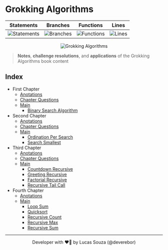 # Grokking Algorithms

<div align='center'>

| Statements                  | Branches                | Functions                 | Lines             |
| --------------------------- | ----------------------- | ------------------------- | ----------------- |
| ![Statements](https://img.shields.io/badge/statements-100%25-brightgreen.svg?style=flat) | ![Branches](https://img.shields.io/badge/branches-100%25-brightgreen.svg?style=flat) | ![Functions](https://img.shields.io/badge/functions-100%25-brightgreen.svg?style=flat) | ![Lines](https://img.shields.io/badge/lines-100%25-brightgreen.svg?style=flat) |

![Grokking Algorithms](https://external-content.duckduckgo.com/iu/?u=https%3A%2F%2Fm.media-amazon.com%2Fimages%2FS%2Faplus-media%2Fvc%2Fb246f931-8a81-407e-84b1-cf14d4680b64.png&f=1&nofb=1)

</div>

> **Notes**, **challenge resolutions**, and **applications** of the Grokking Algorithms book content

## Index

- First Chapter
  - [Anotations](src/first-chapter/notes/)
  - [Chapter Questions](src/first-chapter/chapter-questions/)
  - [Main](src/first-chapter/main.ts)
    - [Binary Search Algorithm](src/first-chapter/binary-search.ts)
- Second Chapter
  - [Anotations](src/second-chapter/notes/)
  - [Chapter Questions](src/second-chapter/chapter-questions/)
  - [Main](src/second-chapter/main.ts)
    - [Ordination Per Search](src/second-chapter/ordination-per-search.ts)
    - [Search Smallest](src/second-chapter/search-smallest.ts)
- Third Chapter
  - [Anotations](src/third-chapter/notes/)
  - [Chapter Questions](src/third-chapter/chapter-questions/)
  - [Main](src/third-chapter/main.ts)
    - [Countdown Recursive](src/third-chapter/countdown-recursive.ts)
    - [Greeting Recursive](src/third-chapter/greeting-recursive.ts)
    - [Factorial Recursive](src/third-chapter/factorial-recursive.ts)
    - [Recursive Tail Call](src/third-chapter/recursive-tail.ts)
- Fourth Chapter
  - [Anotations](src/fourth-chapter/notes/)
  - [Main](src/fourth-chapter/main.ts)
    - [Loop Sum](src/fourth-chapter/loop-sum.ts)
    - [Quicksort](src/fourth-chapter/quicksort.ts)
    - [Recursive Count](src/fourth-chapter/recursive-count.ts)
    - [Recursive Max](src/fourth-chapter/recursive-max.ts)
    - [Recursive Sum](src/fourth-chapter/recursive-sum.ts)

---

<p align='center'>
  Developer with ❤️‍🔥 by Lucas Souza (@deverebor)
</p>
